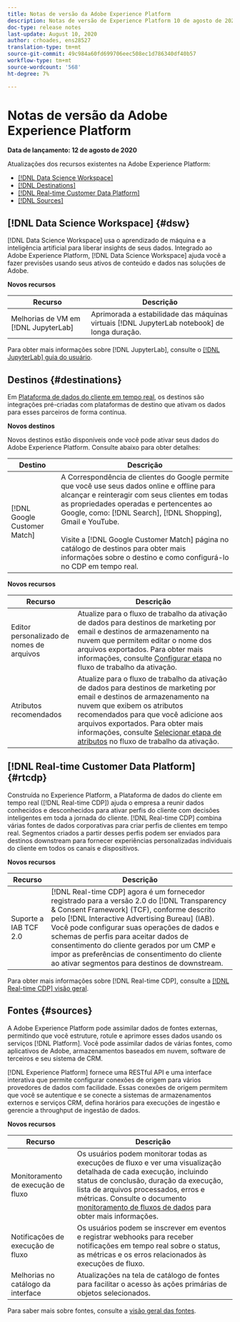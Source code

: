 ```yaml
---
title: Notas de versão da Adobe Experience Platform
description: Notas de versão de Experience Platform 10 de agosto de 2020
doc-type: release notes
last-update: August 10, 2020
author: crhoades, ens28527
translation-type: tm+mt
source-git-commit: 49c984a60fd699706eec508ec1d786340df40b57
workflow-type: tm+mt
source-wordcount: '568'
ht-degree: 7%

---
```



# Notas de versão da Adobe Experience Platform

**Data de lançamento: 12 de agosto de 2020**

Atualizações dos recursos existentes na Adobe Experience Platform:

- [[!DNL Data Science Workspace]](#dsw)
- [[!DNL Destinations]](#destinations)
- [[!DNL Real-time Customer Data Platform]](#rtcdp)
- [[!DNL Sources]](#sources)

## [!DNL Data Science Workspace] {#dsw}

[!DNL Data Science Workspace] usa o aprendizado de máquina e a inteligência artificial para liberar insights de seus dados. Integrado ao Adobe Experience Platform, [!DNL Data Science Workspace] ajuda você a fazer previsões usando seus ativos de conteúdo e dados nas soluções de Adobe.

**Novos recursos**

| Recurso | Descrição |
| ------- | ----------- |
| Melhorias de VM em [!DNL JupyterLab] | Aprimorada a estabilidade das máquinas virtuais [!DNL JupyterLab notebook] de longa duração. |

Para obter mais informações sobre [!DNL JupyterLab], consulte o [[!DNL JupyterLab] guia do usuário](../../data-science-workspace/jupyterlab/overview.md).

## Destinos {#destinations}

Em [Plataforma de dados do cliente em tempo real](../../rtcdp/overview.md), os destinos são integrações pré-criadas com plataformas de destino que ativam os dados para esses parceiros de forma contínua.

**Novos destinos**

Novos destinos estão disponíveis onde você pode ativar seus dados do Adobe Experience Platform. Consulte abaixo para obter detalhes:

| Destino | Descrição |
|--- | ---|
| [!DNL Google Customer Match] | A Correspondência de clientes do Google permite que você use seus dados online e offline para alcançar e reinteragir com seus clientes em todas as propriedades operadas e pertencentes ao Google, como: [!DNL Search], [!DNL Shopping], Gmail e YouTube. <br><br> Visite a  [!DNL Google Customer Match] [](../../destinations/catalog/advertising/google-customer-match.md) página no catálogo de destinos para obter mais informações sobre o destino e como configurá-lo no CDP em tempo real. |

**Novos recursos**

| Recurso | Descrição |
|------- | -----------|
| Editor personalizado de nomes de arquivos | Atualize para o fluxo de trabalho da ativação de dados para destinos de marketing por email e destinos de armazenamento na nuvem que permitem editar o nome dos arquivos exportados. Para obter mais informações, consulte [ Configurar etapa](../../destinations/ui/activate-destinations.md#configure) no fluxo de trabalho da ativação. |
| Atributos recomendados | Atualize para o fluxo de trabalho da ativação de dados para destinos de marketing por email e destinos de armazenamento na nuvem que exibem os atributos recomendados para que você adicione aos arquivos exportados. Para obter mais informações, consulte [Selecionar etapa de atributos](../../destinations/ui/activate-destinations.md#select-attributes) no fluxo de trabalho da ativação. |

## [!DNL Real-time Customer Data Platform] {#rtcdp}

Construída no Experience Platform, a Plataforma de dados do cliente em tempo real ([!DNL Real-time CDP]) ajuda o empresa a reunir dados conhecidos e desconhecidos para ativar perfis do cliente com decisões inteligentes em toda a jornada do cliente. [!DNL Real-time CDP] combina várias fontes de dados corporativas para criar perfis de clientes em tempo real. Segmentos criados a partir desses perfis podem ser enviados para destinos downstream para fornecer experiências personalizadas individuais do cliente em todos os canais e dispositivos.

**Novos recursos**

| Recurso | Descrição |
| ------- | ----------- |
| Suporte a IAB TCF 2.0 | [!DNL Real-time CDP] agora é um fornecedor registrado para a versão 2.0 do  [!DNL Transparency & Consent Framework] (TCF), conforme descrito pelo  [!DNL Interactive Advertising Bureau] (IAB). Você pode configurar suas operações de dados e schemas de perfis para aceitar dados de consentimento do cliente gerados por um CMP e impor as preferências de consentimento do cliente ao ativar segmentos para destinos de downstream. |

Para obter mais informações sobre [!DNL Real-time CDP], consulte a [[!DNL Real-time CDP] visão geral](../../rtcdp/overview.md).

## Fontes {#sources}

A Adobe Experience Platform pode assimilar dados de fontes externas, permitindo que você estruture, rotule e aprimore esses dados usando os serviços [!DNL Platform]. Você pode assimilar dados de várias fontes, como aplicativos de Adobe, armazenamentos baseados em nuvem, software de terceiros e seu sistema de CRM.

[!DNL Experience Platform] fornece uma RESTful API e uma interface interativa que permite configurar conexões de origem para vários provedores de dados com facilidade. Essas conexões de origem permitem que você se autentique e se conecte a sistemas de armazenamentos externos e serviços CRM, defina horários para execuções de ingestão e gerencie a throughput de ingestão de dados.

**Novos recursos**

| Recurso | Descrição |
| ------- | ----------- |
| Monitoramento de execução de fluxo | Os usuários podem monitorar todas as execuções de fluxo e ver uma visualização detalhada de cada execução, incluindo status de conclusão, duração da execução, lista de arquivos processados, erros e métricas. Consulte o documento [monitoramento de fluxos de dados](../../sources/tutorials/ui/monitor.md) para obter mais informações. |
| Notificações de execução de fluxo | Os usuários podem se inscrever em eventos e registrar webhooks para receber notificações em tempo real sobre o status, as métricas e os erros relacionados às execuções de fluxo. |
| Melhorias no catálogo da interface | Atualizações na tela de catálogo de fontes para facilitar o acesso às ações primárias de objetos selecionados. |

Para saber mais sobre fontes, consulte a [visão geral das fontes](../../sources/home.md).